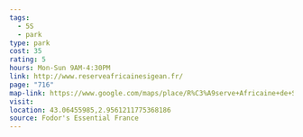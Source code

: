```yaml
---
tags:
  - 5S
  - park
type: park
cost: 35
rating: 5
hours: Mon-Sun 9AM-4:30PM
link: http://www.reserveafricainesigean.fr/
page: "716"
map-link: https://www.google.com/maps/place/R%C3%A9serve+Africaine+de+Sigean/@43.065274,2.9533156,17z/data=!3m1!4b1!4m6!3m5!1s0x12b05107e7c956df:0x9e29d3e9c0bb5eb6!8m2!3d43.0652702!4d2.9581865!16s%2Fg%2F122rv5yv?entry=ttu&g_ep=EgoyMDI0MTAwOS4wIKXMDSoASAFQAw%3D%3D
visit: 
location: 43.06455985,2.9561211775368186
source: Fodor's Essential France
---
```

